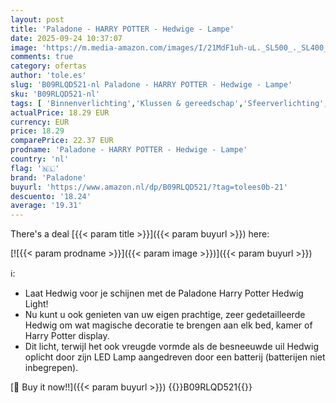 ```yaml
---
layout: post
title: 'Paladone - HARRY POTTER - Hedwige - Lampe'
date: 2025-09-24 10:37:07
image: 'https://m.media-amazon.com/images/I/21MdF1uh-uL._SL500_._SL400_.jpg'
comments: true
category: ofertas
author: 'tole.es'
slug: 'B09RLQD521-nl Paladone - HARRY POTTER - Hedwige - Lampe'
sku: 'B09RLQD521-nl'
tags: [ 'Binnenverlichting','Klussen & gereedschap','Sfeerverlichting','Speciale & decoratieve verlichting','Verlichting','paladone','🇳🇱', ]
actualPrice: 18.29 EUR
currency: EUR
price: 18.29
comparePrice: 22.37 EUR
prodname: 'Paladone - HARRY POTTER - Hedwige - Lampe'
country: 'nl'
flag: '🇳🇱'
brand: 'Paladone'
buyurl: 'https://www.amazon.nl/dp/B09RLQD521/?tag=tolees0b-21'
descuento: '18.24'
average: '19.31'
---
```


There's a deal [{{< param title >}}]({{< param buyurl >}})  here:

[![{{< param prodname >}}]({{< param image >}})]({{< param buyurl >}})

ℹ️:

- Laat Hedwig voor je schijnen met de Paladone Harry Potter Hedwig Light!
- Nu kunt u ook genieten van uw eigen prachtige, zeer gedetailleerde Hedwig om wat magische decoratie te brengen aan elk bed, kamer of Harry Potter display.
- Dit licht, terwijl het ook vreugde vormde als de besneeuwde uil Hedwig oplicht door zijn LED Lamp aangedreven door een batterij (batterijen niet inbegrepen).

[🛒 Buy it now!!]({{< param buyurl >}})
{{<world>}}B09RLQD521{{</world>}}
